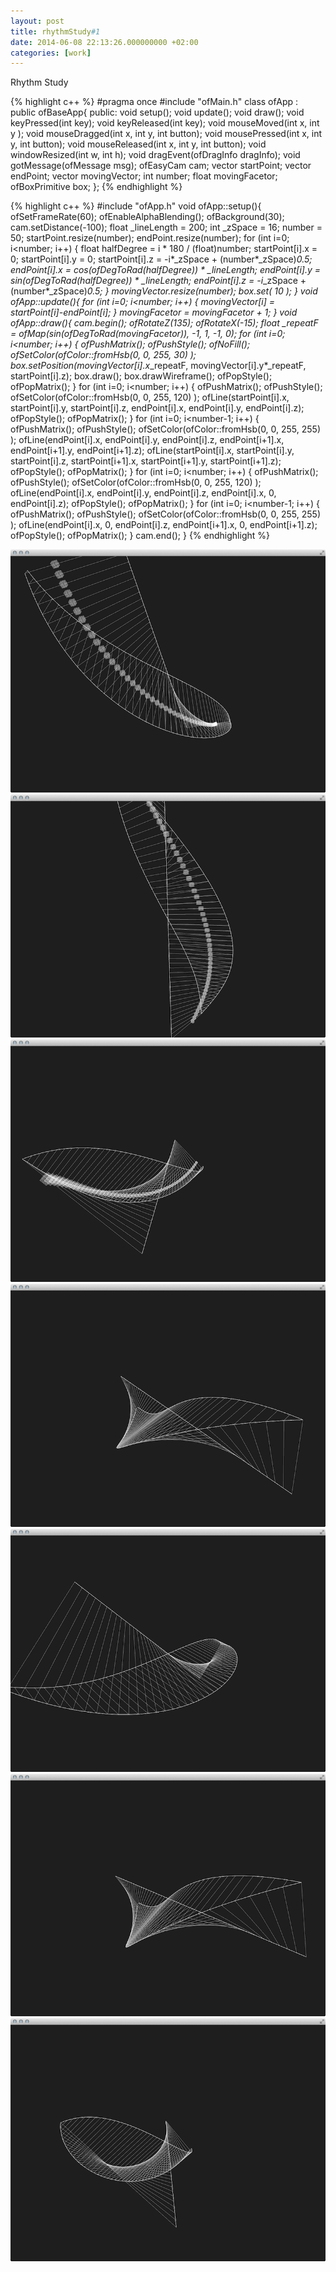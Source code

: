 ```yaml
---
layout: post
title: rhythmStudy#1
date: 2014-06-08 22:13:26.000000000 +02:00
categories: [work]
---
```

Rhythm Study


{% highlight c++ %} 
#pragma once
#include "ofMain.h"
class ofApp : public ofBaseApp{
public:
    void setup();
    void update();
    void draw();
    void keyPressed(int key);
    void keyReleased(int key);
    void mouseMoved(int x, int y );
    void mouseDragged(int x, int y, int button);
    void mousePressed(int x, int y, int button);
    void mouseReleased(int x, int y, int button);
    void windowResized(int w, int h);
    void dragEvent(ofDragInfo dragInfo);
    void gotMessage(ofMessage msg);
    ofEasyCam cam;
    vector<ofvec3f> startPoint;
    vector<ofvec3f> endPoint;
    vector<ofvec3f> movingVector;
    int number;
    float movingFacetor;
    ofBoxPrimitive box;
};
{% endhighlight %} 

{% highlight c++ %} 
#include "ofApp.h"
void ofApp::setup(){
    ofSetFrameRate(60);
    ofEnableAlphaBlending();
    ofBackground(30);
    cam.setDistance(-100);
    float _lineLength = 200;
    int _zSpace = 16;
    number = 50;
    startPoint.resize(number);
    endPoint.resize(number);
    for (int i=0; i&lt;number; i++) {
        float halfDegree = i * 180 / (float)number;
        startPoint[i].x = 0;
        startPoint[i].y = 0;
        startPoint[i].z = -i*_zSpace + (number*_zSpace)*0.5;
        endPoint[i].x = cos(ofDegToRad(halfDegree)) * _lineLength;
        endPoint[i].y = sin(ofDegToRad(halfDegree)) * _lineLength;
        endPoint[i].z = -i*_zSpace + (number*_zSpace)*0.5;
    }
    movingVector.resize(number);
    box.set( 10 );
}
void ofApp::update(){
    for (int i=0; i&lt;number; i++) {
        movingVector[i] = startPoint[i]-endPoint[i];
    }
    movingFacetor = movingFacetor + 1;
}
void ofApp::draw(){
    cam.begin();
    ofRotateZ(135);
    ofRotateX(-15);
    float _repeatF = ofMap(sin(ofDegToRad(movingFacetor)), -1, 1, -1, 0);
    for (int i=0; i&lt;number; i++) {
        ofPushMatrix();
        ofPushStyle();
        ofNoFill();
        ofSetColor(ofColor::fromHsb(0, 0, 255, 30) );
        box.setPosition(movingVector[i].x*_repeatF, movingVector[i].y*_repeatF, startPoint[i].z);
        box.draw();
        box.drawWireframe();
        ofPopStyle();
        ofPopMatrix();
    }
    for (int i=0; i&lt;number; i++) {
        ofPushMatrix();
        ofPushStyle();
        ofSetColor(ofColor::fromHsb(0, 0, 255, 120) );
        ofLine(startPoint[i].x, startPoint[i].y, startPoint[i].z, endPoint[i].x, endPoint[i].y, endPoint[i].z);
        ofPopStyle();
        ofPopMatrix();
    }
    for (int i=0; i&lt;number-1; i++) {
        ofPushMatrix();
        ofPushStyle();
        ofSetColor(ofColor::fromHsb(0, 0, 255, 255) );
        ofLine(endPoint[i].x, endPoint[i].y, endPoint[i].z, endPoint[i+1].x, endPoint[i+1].y, endPoint[i+1].z);
        ofLine(startPoint[i].x, startPoint[i].y, startPoint[i].z, startPoint[i+1].x, startPoint[i+1].y, startPoint[i+1].z);
        ofPopStyle();
        ofPopMatrix();
    }
    for (int i=0; i&lt;number; i++) {
        ofPushMatrix();
        ofPushStyle();
        ofSetColor(ofColor::fromHsb(0, 0, 255, 120) );
        ofLine(endPoint[i].x, endPoint[i].y, endPoint[i].z, endPoint[i].x, 0, endPoint[i].z);
        ofPopStyle();
        ofPopMatrix();
    }
    for (int i=0; i&lt;number-1; i++) {
        ofPushMatrix();
        ofPushStyle();
        ofSetColor(ofColor::fromHsb(0, 0, 255, 255) );
        ofLine(endPoint[i].x, 0, endPoint[i].z, endPoint[i+1].x, 0, endPoint[i+1].z);
        ofPopStyle();
        ofPopMatrix();
    }
    cam.end();
}
{% endhighlight %} 


<img src="/assets/wpid-rhythmCircle_08-2014-06-8-22-133.png" alt="wpid-rhythmCircle_08-2014-06-8-22-133.png" />
<img src="/assets/wpid-rhythmCircle_07-2014-06-8-22-132.png" alt="wpid-rhythmCircle_07-2014-06-8-22-132.png" />
<img src="/assets/wpid-rhythmCircle_05-2014-06-8-22-133.png" alt="wpid-rhythmCircle_05-2014-06-8-22-133.png" />
<img src="/assets/wpid-rhythmCircle_01-2014-06-8-22-133.png" alt="wpid-rhythmCircle_01-2014-06-8-22-133.png" />
<img src="/assets/wpid-rhythmCircle_02-2014-06-8-22-133.png" alt="wpid-rhythmCircle_02-2014-06-8-22-133.png" />
<img src="/assets/wpid-rhythmCircle_04-2014-06-8-22-132.png" alt="wpid-rhythmCircle_04-2014-06-8-22-132.png" />
<img src="/assets/wpid-rhythmCircle_03-2014-06-8-22-133.png" alt="wpid-rhythmCircle_03-2014-06-8-22-133.png" />

